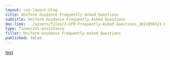 ```yaml
---
layout: cxo-layout-blog
title: Uniform Guidance Frequently Asked Questions
subtitle: Uniform Guidance Frequently Asked Questions
doc-link: ../assets/files/2-CFR-Frequently-Asked Questions_2021050321-FINAL.docx.pdf
type: financial-assistance
filler: Uniform Guidance Frequently Asked Questions
published: false
---
```


<a href="{{ site.baseurl }}/assets/files/2-CFR-Frequently-Asked Questions_2021050321-FINAL.docx.pdf">text</a>
